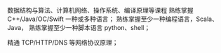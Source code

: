 数据结构与算法、计算机网络、操作系统、编译原理等课程
熟练掌握 C++/Java/OC/Swift 一种或多种语言；
熟练掌握至少一种编程语言，Scala、Java， 熟练掌握至少一种脚本语言 python、shell；

精通 TCP/HTTP/DNS 等网络协议原理；
